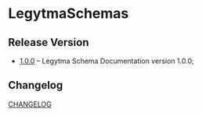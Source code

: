 # LegytmaSchemas

## Release Version

-   [1.0.0](./1.0.0/docs/README.md "Legytma Schema Documentation version 1.0.0") – Legytma Schema Documentation version 1.0.0;

## Changelog

[CHANGELOG](./CHANGELOG.md "Changelog")
